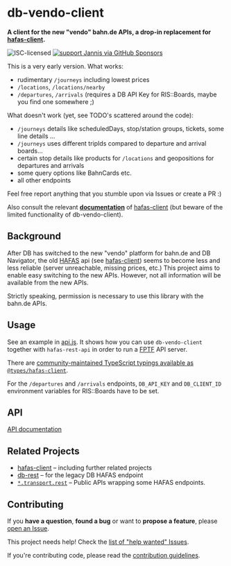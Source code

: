 # db-vendo-client

**A client for the new "vendo" bahn.de APIs, a drop-in replacement for [hafas-client](https://github.com/public-transport/hafas-client/).**

![ISC-licensed](https://img.shields.io/github/license/public-transport/hafas-client.svg)
[![support Jannis via GitHub Sponsors](https://img.shields.io/badge/support%20Jannis-donate-fa7664.svg)](https://github.com/sponsors/derhuerst)

This is a very early version. What works:

* rudimentary `/journeys` including lowest prices
* `/locations`, `/locations/nearby`
* `/departures`, `/arrivals` (requires a DB API Key for RIS::Boards, maybe you find one somewhere ;)

What doesn't work (yet, see TODO's scattered around the code):

* `/journeys` details like scheduledDays, stop/station groups, tickets, some line details ...
* `/journeys` uses different tripIds compared to departure and arrival boards...
* certain stop details like products for `/locations` and geopositions for departures and arrivals
* some query options like BahnCards etc. 
* all other endpoints

Feel free report anything that you stumble upon via Issues or create a PR :)

Also consult the relevant **[documentation](https://github.com/public-transport/hafas-rest-api/docs/readme.md)** of [hafas-client](https://github.com/public-transport/hafas-client/) (but beware of the limited functionality of db-vendo-client).


## Background

After DB has switched to the new "vendo" platform for bahn.de and DB Navigator, the old [HAFAS](https://de.wikipedia.org/wiki/HAFAS) api (see [hafas-client](https://github.com/public-transport/hafas-client/)) seems to become less and less reliable (server unreachable, missing prices, etc.) This project aims to enable easy switching to the new APIs. However, not all information will be available from the new APIs.

Strictly speaking, permission is necessary to use this library with the bahn.de APIs.

## Usage

See an example in [api.js](api.js). It shows how you can use `db-vendo-client` together with `hafas-rest-api` in order to run a [FPTF](https://github.com/public-transport/friendly-public-transport-format) API server.

There are [community-maintained TypeScript typings available as `@types/hafas-client`](https://www.npmjs.com/package/@types/hafas-client). 

For the `/departures` and `/arrivals` endpoints, `DB_API_KEY` and `DB_CLIENT_ID` environment variables for RIS::Boards have to be set.

## API

[API documentation](docs/readme.md)


## Related Projects

- [hafas-client](https://github.com/public-transport/hafas-client/) – including further related projects
- [db-rest](https://github.com/derhuerst/db-rest/) – for the legacy DB HAFAS endpoint
- [`*.transport.rest`](https://transport.rest/) – Public APIs wrapping some HAFAS endpoints.

## Contributing

If you **have a question**, **found a bug** or want to **propose a feature**, please [open an Issue](https://github.com/public-transport/hafas-client/issues).

This project needs help! Check the [list of "help wanted" Issues](https://github.com/public-transport/hafas-client/issues?q=is%3Aopen+is%3Aissue+label%3A%22help+wanted%22).

If you're contributing code, please read the [contribution guidelines](contributing.md).
